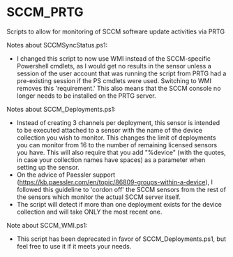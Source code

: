 # SCCM_PRTG
Scripts to allow for monitoring of SCCM software update activities via PRTG

Notes about SCCMSyncStatus.ps1:
- I changed this script to now use WMI instead of the SCCM-specific Powershell cmdlets, as I would get no results in the sensor unless a session of the user account that was running the script from PRTG had a pre-existing session if the PS cmdlets were used.  Switching to WMI removes this 'requirement.'  This also means that the SCCM console no longer needs to be installed on the PRTG server.

Notes about SCCM_Deployments.ps1:
- Instead of creating 3 channels per deployment, this sensor is intended to be executed attached to a sensor with the name of the device collection you wish to monitor.  This changes the limit of deployments you can monitor from 16 to the number of remaining licensed sensors you have.  This will also require that you add "%device" (with the quotes, in case your collection names have spaces) as a parameter when setting up the sensor.
- On the advice of Paessler support (https://kb.paessler.com/en/topic/86809-groups-within-a-device), I followed this guideline to 'cordon off' the SCCM sensors from the rest of the sensors which monitor the actual SCCM server itself.
- The script will detect if more than one deployment exists for the device collection and will take ONLY the most recent one.

Note about SCCM_WMI.ps1:
- This script has been deprecated in favor of SCCM_Deployments.ps1, but feel free to use it if it meets your needs.
